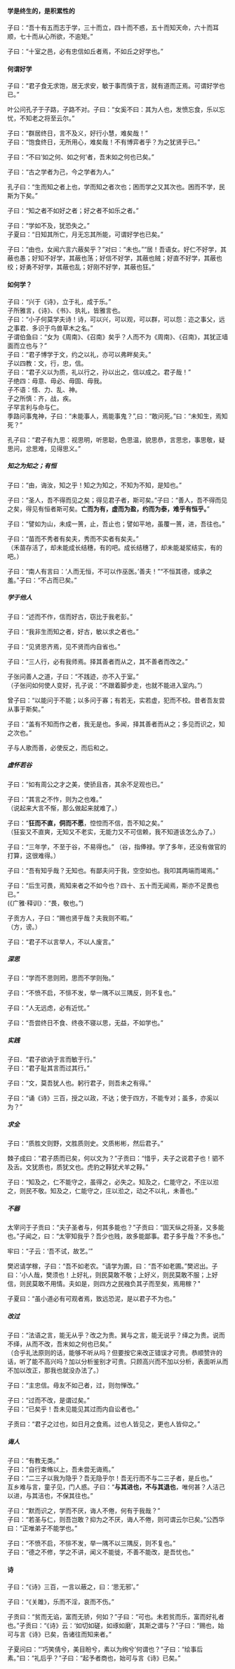 
#### 学是终生的，是积累性的

子曰：“吾十有五而志于学，三十而立，四十而不惑，五十而知天命，六十而耳顺，七十而从心所欲，不逾矩。”

子曰：“十室之邑，必有忠信如丘者焉，不如丘之好学也。”

#### 何谓好学

子曰：“君子食无求饱，居无求安，敏于事而慎于言，就有道而正焉。可谓好学也已。”

叶公问孔子于子路，子路不对。子曰：“女奚不曰：其为人也，发愤忘食，乐以忘忧，不知老之将至云尔。”

子曰：“群居终日，言不及义，好行小慧，难矣哉！”    
子曰：“饱食终日，无所用心，难矣哉！不有博弈者乎？为之犹贤乎已。”

子曰：“不曰‘如之何、如之何’者，吾末如之何也已矣。”

子曰：“古之学者为己，今之学者为人。”

孔子曰：“生而知之者上也，学而知之者次也；困而学之又其次也。困而不学，民斯为下矣。”

子曰：“知之者不如好之者；好之者不如乐之者。”

子曰：“学如不及，犹恐失之。”   
子夏曰：“日知其所亡，月无忘其所能，可谓好学也已矣。”

子曰：“由也，女闻六言六蔽矣乎？”对曰：“未也。”“居！吾语女。好仁不好学，其蔽也愚；好知不好学，其蔽也荡；好信不好学，其蔽也贼；好直不好学，其蔽也绞；好勇不好学，其蔽也乱；好刚不好学，其蔽也狂。”

#### 如何学？

子曰：“兴于《诗》，立于礼，成于乐。”   
子所雅言，《诗》、《书》、执礼，皆雅言也。  
子曰：“小子何莫学夫诗！诗，可以兴，可以观，可以群，可以怨：迩之事父，远之事君．多识于鸟兽草木之名。”    
子谓伯鱼曰：“女为《周南》、《召南》矣乎？人而不为《周南》、《召南》，其犹正墙面而立也与？”    
子曰：“君子博学于文，约之以礼，亦可以弗畔矣夫。”  
子以四教：文，行，忠，信。   
子曰：“君子义以为质，礼以行之，孙以出之，信以成之。君子哉！”    
子绝四：毋意、毋必、毋固、毋我。   
子不语：怪、力、乱、神。  
子之所慎：齐，战，疾。   
子罕言利与命与仁。  
季路问事鬼神，子曰：“未能事人，焉能事鬼？”,曰：“敢问死。”曰：“未知生，焉知死？”  

孔子曰：“君子有九思：视思明，听思聪，色思温，貌思恭，言思忠，事思敬，疑思问，忿思难，见得思义。”

##### 知之为知之；有恒

子曰：“由，诲汝，知之乎！知之为知之，不知为不知，是知也。”

子曰：“圣人，吾不得而见之矣；得见君子者，斯可矣。”子曰：“善人，吾不得而见之矣，得见有恒者斯可矣。**亡而为有，虚而为盈，约而为泰，难乎有恒乎。**”

子曰：“譬如为山，未成一篑，止，吾止也；譬如平地，虽覆一篑，进，吾往也。”

子曰：“苗而不秀者有矣夫，秀而不实者有矣夫。”  
（禾苗存活了，却未能成长结穗，有的吧。成长结穗了，却未能凝浆结实，有的吧。）

子曰：“南人有言曰：‘人而无恒，不可以作巫医。’善夫！”“不恒其德，或承之羞。”子曰：“不占而已矣。”

##### 学于他人

子曰：“述而不作，信而好古，窃比于我老彭。”

子曰：“我非生而知之者，好古，敏以求之者也。”

子曰：“见贤思齐焉，见不贤而内自省也。”

子曰：“三人行，必有我师焉。择其善者而从之，其不善者而改之。”

子张问善人之道，子曰：“不践迹，亦不入于室。”  
（子张问如何使人变好，孔子说：“不跟着脚步走，也就不能进入室内。”）

曾子曰：“以能问于不能；以多问于寡；有若无，实若虚，犯而不校。昔者吾友尝从事于斯矣。”

子曰：“盖有不知而作之者，我无是也。多闻，择其善者而从之；多见而识之，知之次也。”

子与人歌而善，必使反之，而后和之。

##### 虚怀若谷

子曰：“如有周公之才之美，使骄且吝，其余不足观也已。”

子曰：“其言之不怍，则为之也难。”    
（说起来大言不惭，那么做起来就难了。）

子曰：“**狂而不直，侗而不愿**，悾悾而不信，吾不知之矣。”  
（狂妄又不直爽，无知又不老实，无能力又不可信赖，我不知道该怎么办了。）

子曰：“三年学，不至于谷，不易得也。”
（谷，指俸禄。学了多年，还没有做官的打算，这很难得。）

子曰：“吾有知乎哉？无知也。有鄙夫问于我，空空如也。我叩其两端而竭焉。”

子曰：“后生可畏，焉知来者之不如今也？四十、五十而无闻焉，斯亦不足畏也已。”    
(《广雅·释训》：“畏，敬也。”)

子贡方人，子曰：“赐也贤乎哉？夫我则不暇。”   
（方，谤。）

子曰：“君子不以言举人，不以人废言。”

##### 深思

子曰：“学而不思则罔，思而不学则殆。”

子曰：“不愤不启，不悱不发，举一隅不以三隅反，则不复也。”  

子曰：“人无远虑，必有近忧。”

子曰：“吾尝终日不食、终夜不寝以思，无益，不如学也。”

##### 实践

子曰．“君子欲讷于言而敏于行。”   
子曰：“君子耻其言而过其行。”

子曰：“文，莫吾犹人也。躬行君子，则吾未之有得。”

子曰：“诵《诗》三百，授之以政，不达；使于四方，不能专对；虽多，亦奚以为？”

##### 求全

子曰：“质胜文则野，文胜质则史。文质彬彬，然后君子。”

棘子成曰：“君子质而已矣，何以文为？”子贡曰：“惜乎，夫子之说君子也！驷不及舌。文犹质也，质犹文也。虎豹之鞟犹犬羊之鞟。”

子曰：“知及之，仁不能守之，虽得之，必失之。知及之，仁能守之，不庄以涖之，则民不敬。知及之，仁能守之，庄以涖之，动之不以礼，未善也。”

##### 不器

太宰问于子贡曰：“夫子圣者与，何其多能也？”子贡曰：“固天纵之将圣，又多能也。”子闻之，曰：“太宰知我乎？吾少也贱，故多能鄙事。君子多乎哉？不多也。”

牢曰：“子云：‘吾不试，故艺。’”

樊迟请学稼，子曰：“吾不如老农。"请学为圃，曰：“吾不如老圃。”樊迟出。子曰：'小人哉，樊须也！上好礼，则民莫敢不敬；上好义，则民莫敢不服；上好信，则民莫敢不用情。夫如是，则四方之民襁负其子而至矣，焉用稼？"

子夏曰：“虽小道必有可观者焉，致远恐泥，是以君子不为也。”

##### 改过

子曰：“法语之言，能无从乎？改之为贵。巽与之言，能无说乎？绎之为贵。说而不绎，从而不改，吾末如之何也已矣。”   
（合乎礼法原则的话，能够不听从吗？但要按它来改正错误才可贵。恭顺赞许的话，听了能不高兴吗？加以分析鉴别才可贵。只顾高兴而不加以分析，表面听从而不加以改正，那我也就没办法了。）

子曰：“主忠信。毋友不如己者，过，则勿惮改。”

子曰：“过而不改，是谓过矣。”   
子曰：“已矣乎！吾未见能见其过而内自讼者也。”

子贡曰：“君子之过也，如日月之食焉。过也人皆见之，更也人皆仰之。”

##### 诲人

子曰：“有教无类。”   
子曰：“自行束脩以上，吾未尝无诲焉。”   
子曰：“二三子以我为隐乎？吾无隐乎尔！吾无行而不与二三子者，是丘也。”   
互乡难与言，童子见，门人惑。子曰：“**与其进也，不与其退也**，唯何甚？人洁己以进，与其洁也，不保其往也。”   

子曰：“默而识之，学而不厌，诲人不倦，何有于我哉？”  
子曰：“若圣与仁，则吾岂敢？抑为之不厌，诲人不倦，则可谓云尔已矣。”公西华曰：“正唯弟子不能学也。”

子曰：“不愤不启，不悱不发，举一隅不以三隅反，则不复也。”   
子曰：“德之不修，学之不讲，闻义不能徙，不善不能改，是吾忧也。”

#### 诗

子曰：“《诗》三百，一言以蔽之，曰：‘思无邪’。”

子曰：“《关雎》，乐而不淫，哀而不伤。”

子贡曰：“贫而无谄，富而无骄，何如？”子曰：“可也。未若贫而乐，富而好礼者也。”子贡曰：“《诗》云：‘如切如磋，如琢如磨’，其斯之谓与？”子曰：“赐也，始可与言《诗》已矣，告诸往而知来者。”

子夏问曰：“‘巧笑倩兮，美目盼兮，素以为绚兮’何谓也？”子曰：“绘事后素。”曰：“礼后乎？”子曰：“起予者商也，始可与言《诗》已矣。”
